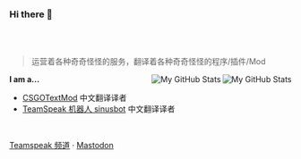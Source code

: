 ### Hi there 👋

<br>
<br>


> 运营着各种奇奇怪怪的服务，翻译着各种奇奇怪怪的程序/插件/Mod

<a href="https://github.com/sukkaw#gh-light-mode-only">
  <img src="https://github-readme-stats.vercel.app/api?username=hexgu" align="right" alt="My GitHub Stats" />
</a>

<a href="https://github.com/sukkaw#gh-dark-mode-only">
  <img src="https://github-readme-stats.vercel.app/api?username=hexgu" align="right" alt="My GitHub Stats" />
</a>

**I am a...**

- [CSGOTextMod](https://github.com/hexgu/CSGOTextMod_Simplified-Chinese) 中文翻译译者
- [TeamSpeak 机器人 sinusbot](https://forum.sinusbot.com/resources/%E7%AE%80%E4%BD%93%E4%B8%AD%E6%96%87-simplified-chinese-translation.520/) 中文翻译译者

<br>


[Teamspeak 频道](https://ts.gkd.plus/) ·
<a rel="nofollow me" href="https://social.hit.moe/@hexg">Mastodon</a>
